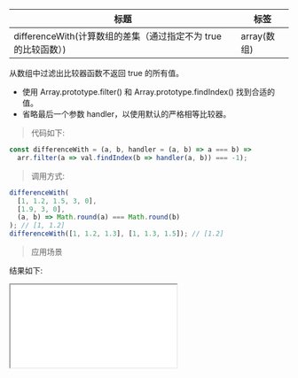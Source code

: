 | 标题                                                           | 标签        |
| -------------------------------------------------------------- | ----------- |
| differenceWith(计算数组的差集（通过指定不为 true 的比较函数）) | array(数组) |

从数组中过滤出比较器函数不返回 true 的所有值。

- 使用 Array.prototype.filter() 和 Array.prototype.findIndex() 找到合适的值。
- 省略最后一个参数 handler，以使用默认的严格相等比较器。

> 代码如下:

```js
const differenceWith = (a, b, handler = (a, b) => a === b) =>
  arr.filter(a => val.findIndex(b => handler(a, b)) === -1);
```

> 调用方式:

```js
differenceWith(
  [1, 1.2, 1.5, 3, 0],
  [1.9, 3, 0],
  (a, b) => Math.round(a) === Math.round(b)
); // [1, 1.2]
differenceWith([1, 1.2, 1.3], [1, 1.3, 1.5]); // [1.2]
```

> 应用场景

<div class="code-editor" data-url="codes/javascript/html/differenceWith.html" data-language="html"></div>

结果如下:

<iframe src="codes/javascript/html/differenceWith.html"></iframe>
